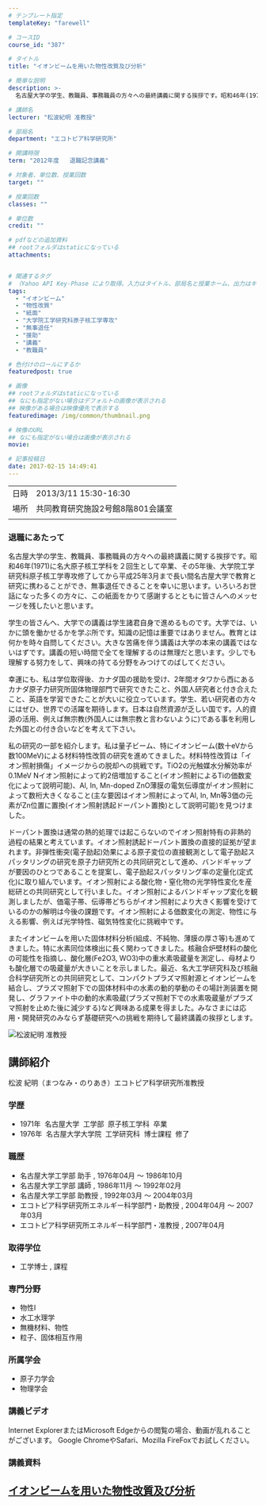 ```yaml
---
# テンプレート指定
templateKey: "farewell"

# コースID
course_id: "387"

# タイトル
title: "イオンビームを用いた物性改質及び分析"

# 簡単な説明
description: >-
  名古屋大学の学生、教職員、事務職員の方々への最終講義に関する挨拶です。昭和46年(1971)に名大原子核工学科を２回生として卒業、その5年後、大学院工学研究科原子核工学専攻修了してから平成25年3月まで長い間名古屋大学で教育と研究に携わることができ、無事退任できることを幸いに思います。いろいろお世話になった多くの方々に、この紙面をかりて感謝するとともに皆さんへのメッセージを残したいと思います。 ....

# 講師名
lecturer: "松波紀明 准教授"

# 部局名
department: "エコトピア科学研究所"

# 開講時限
term: "2012年度	退職記念講義"

# 対象者、単位数、授業回数
target: ""

# 授業回数
classes: ""

# 単位数
credit: ""

# pdfなどの追加資料
## rootフォルダはstaticになっている
attachments:


# 関連するタグ
# （Yahoo API Key-Phase により取得。入力はタイトル、部局名と授業ホーム、出力はキーフレーズ（tags））
tags:
  - "イオンビーム"
  - "物性改質"
  - "紙面"
  - "大学院工学研究科原子核工学専攻"
  - "無事退任"
  - "援助"
  - "講義"
  - "教職員"

# 色付けのロールにするか
featuredpost: true

# 画像
## rootフォルダはstaticになっている
## なにも指定がない場合はデフォルトの画像が表示される
## 映像がある場合は映像優先で表示する
featuredimage: /img/common/thumbnail.png

# 映像のURL
## なにも指定がない場合は画像が表示される
movie: 

# 記事投稿日
date: 2017-02-15 14:49:41
---
```


|   |   |
|---|---|
| 日時 | 2013/3/11  15:30-16:30 |
| 場所 | 共同教育研究施設2号館8階801会議室 |
|   |   |


### 退職にあたって

名古屋大学の学生、教職員、事務職員の方々への最終講義に関する挨拶です。昭和46年(1971)に名大原子核工学科を２回生として卒業、その5年後、大学院工学研究科原子核工学専攻修了してから平成25年3月まで長い間名古屋大学で教育と研究に携わることができ、無事退任できることを幸いに思います。いろいろお世話になった多くの方々に、この紙面をかりて感謝するとともに皆さんへのメッセージを残したいと思います。

学生の皆さんへ、大学での講義は学生諸君自身で進めるものです。大学では、いかに頭を働かせるかを学ぶ所です。知識の記憶は重要ではありません。教育とは何かを時々自問してください。大きな苦痛を伴う講義は大学の本来の講義ではないはずです。講義の短い時間で全てを理解するのは無理だと思います。少しでも理解する努力をして、興味の持てる分野をみつけてのばしてください。

幸運にも、私は学位取得後、カナダ国の援助を受け、2年間オタワから西にあるカナダ原子力研究所固体物理部門で研究できたこと、外国人研究者と付き合えたこと、英語を学習できたことが大いに役立っています。学生、若い研究者の方々にはぜひ、世界での活躍を期待します。日本は自然資源が乏しい国です。人的資源の活用、例えば無宗教(外国人には無宗教と言わないように)である事を利用した外国との付き合いなどを考えて下さい。

私の研究の一部を紹介します。私は量子ビーム、特にイオンビーム(数十eVから数100MeV)による材料特性改質の研究を進めてきました。材料特性改質は「イオン照射損傷」イメージからの脱却への挑戦です。TiO2の光触媒水分解効率が0.1MeV Nイオン照射によって約2倍増加すること(イオン照射によるTiの価数変化によって説明可能)、Al, In, Mn-doped ZnO薄膜の電気伝導度がイオン照射によって数桁大きくなること(主な要因はイオン照射によってAl, In, Mn等3価の元素がZn位置に置換(イオン照射誘起ドーパント置換)として説明可能)を見つけました。

ドーパント置換は通常の熱的処理では起こらないのでイオン照射特有の非熱的過程の結果と考えています。イオン照射誘起ドーパント置換の直接的証拠が望まれます。非弾性衝突(電子励起)効果による原子変位の直接観測として電子励起スパッタリングの研究を原子力研究所との共同研究として進め、バンドギャップが要因のひとつであることを提案し、電子励起スパッタリング率の定量化(定式化)に取り組んでいます。イオン照射による酸化物・窒化物の光学特性変化を産総研との共同研究として行いました。イオン照射によるバンドギャップ変化を観測しましたが、価電子帯、伝導帯どちらがイオン照射により大きく影響を受けているのかの解明は今後の課題です。イオン照射による価数変化の測定、物性に与える影響、例えば光学特性、磁気特性変化に挑戦中です。

またイオンビームを用いた固体材料分析(組成、不純物、薄膜の厚さ等)も進めてきました。特に水素同位体検出に長く関わってきました。核融合炉壁材料の酸化の可能性を指摘し、酸化層(Fe2O3, WO3)中の重水素吸蔵量を測定し、母材よりも酸化層での吸蔵量が大きいことを示しました。最近、名大工学研究科及び核融合科学研究所との共同研究として、コンパクトプラズマ照射源とイオンビームを結合し、プラズマ照射下での固体材料中の水素の動的挙動のその場計測装置を開発し、グラファイト中の動的水素吸蔵(プラズマ照射下での水素吸蔵量がプラズマ照射を止めた後に減少する)など興味ある成果を得ました。みなさまには応用・開発研究のみならず基礎研究への挑戦を期待して最終講義の挨拶とします。


![松波紀明 准教授](https://ocw.nagoya-u.jp/files/387/s_H24matsunami_facephoto.resize.jpg) 

## 講師紹介

松波 紀明（まつなみ・のりあき）エコトピア科学研究所准教授

### 学歴

* 1971年  名古屋大学  工学部  原子核工学科  卒業
* 1976年  名古屋大学大学院  工学研究科  博士課程  修了

### 職歴

* 名古屋大学工学部 助手 , 1976年04月 〜 1986年10月
* 名古屋大学工学部 講師 , 1986年11月 〜 1992年02月
* 名古屋大学工学部 助教授 , 1992年03月 〜 2004年03月
* エコトピア科学研究所エネルギー科学部門・助教授 , 2004年04月 〜 2007年03月
* エコトピア科学研究所エネルギー科学部門・准教授 , 2007年04月

### 取得学位

* 工学博士 , 課程

### 専門分野

* 物性I
* 水工水理学
* 無機材料、物性
* 粒子、固体相互作用

### 所属学会

* 原子力学会
* 物理学会


### 講義ビデオ


Internet ExplorerまたはMicrosoft Edgeからの閲覧の場合、動画が乱れることがございます。
Google ChromeやSafari、Mozilla FireFoxでお試しください。

### 講義資料

[イオンビームを用いた物性改質及び分析](https://ocw.nagoya-u.jp/files/387/AllH24matsunamiLL_materials_syuusei.pdf) 
-----